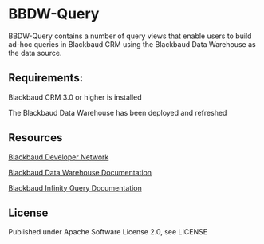 BBDW-Query
=====================

BBDW-Query contains a number of query views that enable users to build ad-hoc queries in Blackbaud CRM using the Blackbaud Data Warehouse as the data source.

## Requirements: ##

Blackbaud CRM 3.0 or higher is installed</br>

The Blackbaud Data Warehouse has been deployed and refreshed</br>


## Resources ##

[Blackbaud Developer Network](http://www.bbdevnetwork.com/)

[Blackbaud Data Warehouse Documentation](https://www.blackbaud.com/files/support/guides/infinitydevguide/infsdk-developer-help.htm#../Subsystems/bbdw-developer-help/content/welcomebbdwsdk.htm)

[Blackbaud Infinity Query Documentation](https://www.blackbaud.com/files/support/guides/infinitydevguide/infsdk-developer-help.htm#../Subsystems/infquery-developer-help/Content/InfinityQuery/WelcomeInfinityQuery.htm%3FTocPath%3DQuery%7C_____0)

## License ##

Published under Apache Software License 2.0, see LICENSE